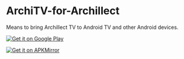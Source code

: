 # ArchiTV-for-Archillect
Means to bring Archillect TV to Android TV and other Android devices.

<a href='https://play.google.com/store/apps/details?id=space.linuxct.architv&hl=en_US&pcampaignid=pcampaignidMKT-Other-global-all-co-prtnr-py-PartBadge-Mar2515-1'><img alt='Get it on Google Play' src='https://play.google.com/intl/en_us/badges/static/images/badges/en_badge_web_generic.png'/></a>

<a href='https://www.apkmirror.com/apk/linuxct/architv-for-archillect/'><img alt='Get it on APKMirror' src='https://i.imgur.com/oaneurM.png'/></a>
